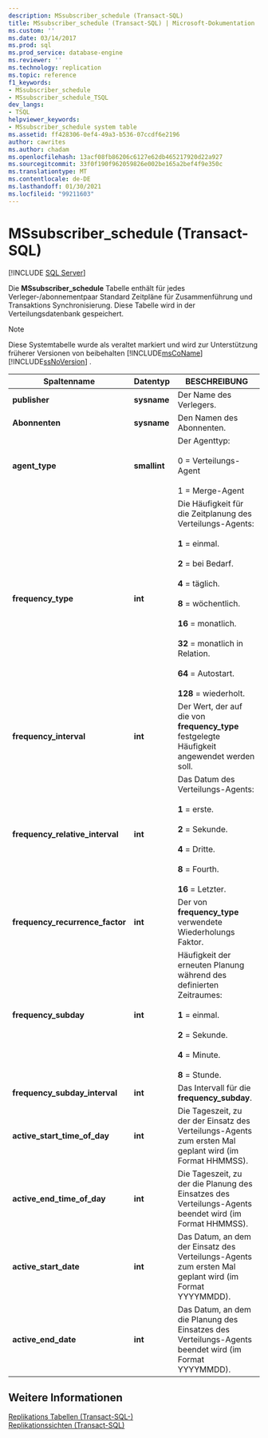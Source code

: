 ```yaml
---
description: MSsubscriber_schedule (Transact-SQL)
title: MSsubscriber_schedule (Transact-SQL) | Microsoft-Dokumentation
ms.custom: ''
ms.date: 03/14/2017
ms.prod: sql
ms.prod_service: database-engine
ms.reviewer: ''
ms.technology: replication
ms.topic: reference
f1_keywords:
- MSsubscriber_schedule
- MSsubscriber_schedule_TSQL
dev_langs:
- TSQL
helpviewer_keywords:
- MSsubscriber_schedule system table
ms.assetid: ff428306-0ef4-49a3-b536-07ccdf6e2196
author: cawrites
ms.author: chadam
ms.openlocfilehash: 13acf08fb86206c6127e62db465217920d22a927
ms.sourcegitcommit: 33f0f190f962059826e002be165a2bef4f9e350c
ms.translationtype: MT
ms.contentlocale: de-DE
ms.lasthandoff: 01/30/2021
ms.locfileid: "99211603"
---
```

# <a name="mssubscriber_schedule-transact-sql"></a>MSsubscriber_schedule (Transact-SQL)
[!INCLUDE [SQL Server](../../includes/applies-to-version/sqlserver.md)]

  Die **MSsubscriber_schedule** Tabelle enthält für jedes Verleger-/abonnementpaar Standard Zeitpläne für Zusammenführung und Transaktions Synchronisierung. Diese Tabelle wird in der Verteilungsdatenbank gespeichert.  
  
> [!NOTE]
>  Diese Systemtabelle wurde als veraltet markiert und wird zur Unterstützung früherer Versionen von beibehalten [!INCLUDE[msCoName](../../includes/msconame-md.md)] [!INCLUDE[ssNoVersion](../../includes/ssnoversion-md.md)] .  
  
|Spaltenname|Datentyp|BESCHREIBUNG|  
|-----------------|---------------|-----------------|  
|**publisher**|**sysname**|Der Name des Verlegers.|  
|**Abonnenten**|**sysname**|Den Namen des Abonnenten.|  
|**agent_type**|**smallint**|Der Agenttyp:<br /><br /> 0 = Verteilungs-Agent<br /><br /> 1 = Merge-Agent|  
|**frequency_type**|**int**|Die Häufigkeit für die Zeitplanung des Verteilungs-Agents:<br /><br /> **1** = einmal.<br /><br /> **2** = bei Bedarf.<br /><br /> **4** = täglich.<br /><br /> **8** = wöchentlich.<br /><br /> **16** = monatlich.<br /><br /> **32** = monatlich in Relation.<br /><br /> **64** = Autostart.<br /><br /> **128** = wiederholt.|  
|**frequency_interval**|**int**|Der Wert, der auf die von **frequency_type** festgelegte Häufigkeit angewendet werden soll.|  
|**frequency_relative_interval**|**int**|Das Datum des Verteilungs-Agents:<br /><br /> **1** = erste.<br /><br /> **2** = Sekunde.<br /><br /> **4** = Dritte.<br /><br /> **8** = Fourth.<br /><br /> **16** = Letzter.|  
|**frequency_recurrence_factor**|**int**|Der von **frequency_type** verwendete Wiederholungs Faktor.|  
|**frequency_subday**|**int**|Häufigkeit der erneuten Planung während des definierten Zeitraumes:<br /><br /> **1** = einmal.<br /><br /> **2** = Sekunde.<br /><br /> **4** = Minute.<br /><br /> **8** = Stunde.|  
|**frequency_subday_interval**|**int**|Das Intervall für die **frequency_subday**.|  
|**active_start_time_of_day**|**int**|Die Tageszeit, zu der der Einsatz des Verteilungs-Agents zum ersten Mal geplant wird (im Format HHMMSS).|  
|**active_end_time_of_day**|**int**|Die Tageszeit, zu der die Planung des Einsatzes des Verteilungs-Agents beendet wird (im Format HHMMSS).|  
|**active_start_date**|**int**|Das Datum, an dem der Einsatz des Verteilungs-Agents zum ersten Mal geplant wird (im Format YYYYMMDD).|  
|**active_end_date**|**int**|Das Datum, an dem die Planung des Einsatzes des Verteilungs-Agents beendet wird (im Format YYYYMMDD).|  
  
## <a name="see-also"></a>Weitere Informationen  
 [Replikations Tabellen &#40;Transact-SQL-&#41;](../../relational-databases/system-tables/replication-tables-transact-sql.md)   
 [Replikationssichten &#40;Transact-SQL&#41;](../../relational-databases/system-views/replication-views-transact-sql.md)  
  
  
